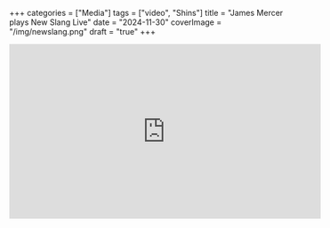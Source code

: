 +++
categories = ["Media"]
tags = ["video", "Shins"]
title = "James Mercer plays New Slang Live"
date = "2024-11-30"
coverImage = "/img/newslang.png"
draft = "true"
+++


<!--more-->

<iframe width="560" height="315" src="https://www.youtube.com/embed/HZIvzP1awNo?si=8ESVoGlyTKoF_Hha" title="YouTube video player" frameborder="0" allow="accelerometer; autoplay; clipboard-write; encrypted-media; gyroscope; picture-in-picture; web-share" referrerpolicy="strict-origin-when-cross-origin" allowfullscreen></iframe>

<br>


